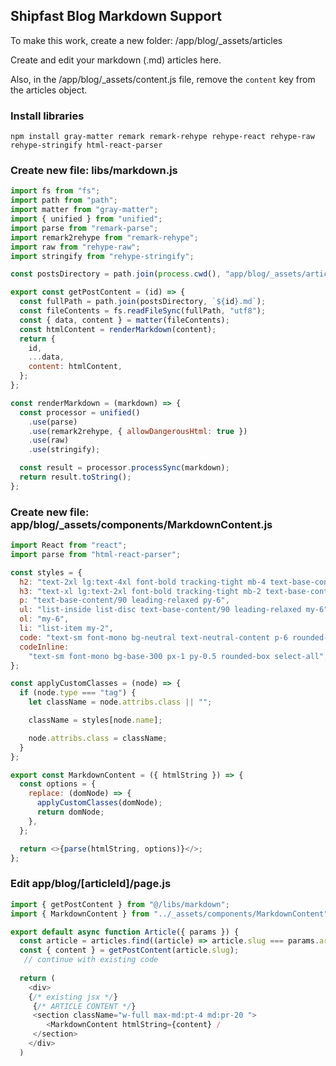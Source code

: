 ## Shipfast Blog Markdown Support

To make this work, create a new folder: /app/blog/_assets/articles

Create and edit your markdown (.md) articles here.

Also, in the /app/blog/_assets/content.js file, remove the `content` key from the articles object.

### Install libraries

```
npm install gray-matter remark remark-rehype rehype-react rehype-raw rehype-stringify html-react-parser
```

### Create new file: libs/markdown.js

```javascript
import fs from "fs";
import path from "path";
import matter from "gray-matter";
import { unified } from "unified";
import parse from "remark-parse";
import remark2rehype from "remark-rehype";
import raw from "rehype-raw";
import stringify from "rehype-stringify";

const postsDirectory = path.join(process.cwd(), "app/blog/_assets/articles");

export const getPostContent = (id) => {
  const fullPath = path.join(postsDirectory, `${id}.md`);
  const fileContents = fs.readFileSync(fullPath, "utf8");
  const { data, content } = matter(fileContents);
  const htmlContent = renderMarkdown(content);
  return {
    id,
    ...data,
    content: htmlContent,
  };
};

const renderMarkdown = (markdown) => {
  const processor = unified()
    .use(parse)
    .use(remark2rehype, { allowDangerousHtml: true })
    .use(raw)
    .use(stringify);

  const result = processor.processSync(markdown);
  return result.toString();
};

```

### Create new file: app/blog/_assets/components/MarkdownContent.js

```javascript
import React from "react";
import parse from "html-react-parser";

const styles = {
  h2: "text-2xl lg:text-4xl font-bold tracking-tight mb-4 text-base-content my-10",
  h3: "text-xl lg:text-2xl font-bold tracking-tight mb-2 text-base-content my-8",
  p: "text-base-content/90 leading-relaxed py-6",
  ul: "list-inside list-disc text-base-content/90 leading-relaxed my-6",
  ol: "my-6",
  li: "list-item my-2",
  code: "text-sm font-mono bg-neutral text-neutral-content p-6 rounded-box my-4 overflow-x-scroll select-all",
  codeInline:
    "text-sm font-mono bg-base-300 px-1 py-0.5 rounded-box select-all",
};

const applyCustomClasses = (node) => {
  if (node.type === "tag") {
    let className = node.attribs.class || "";

    className = styles[node.name];

    node.attribs.class = className;
  }
};

export const MarkdownContent = ({ htmlString }) => {
  const options = {
    replace: (domNode) => {
      applyCustomClasses(domNode);
      return domNode;
    },
  };

  return <>{parse(htmlString, options)}</>;
};
```

### Edit app/blog/[articleId]/page.js

```javascript
import { getPostContent } from "@/libs/markdown";
import { MarkdownContent } from "../_assets/components/MarkdownContent";

export default async function Article({ params }) {
  const article = articles.find((article) => article.slug === params.articleId);
  const { content } = getPostContent(article.slug);
   // continue with existing code
   
  return (
  	<div>
    {/* existing jsx */}
     {/* ARTICLE CONTENT */}
     <section className="w-full max-md:pt-4 md:pr-20 ">
        <MarkdownContent htmlString={content} /
     </section>
    </div>
  )
```
